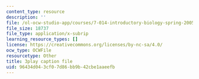 ```yaml
---
content_type: resource
description: ''
file: /ol-ocw-studio-app/courses/7-014-introductory-biology-spring-2005/96434d043cf07d86bb9b42cbe1aaeefb_703494.srt
file_size: 18737
file_type: application/x-subrip
learning_resource_types: []
license: https://creativecommons.org/licenses/by-nc-sa/4.0/
ocw_type: OCWFile
resourcetype: Other
title: 3play caption file
uid: 96434d04-3cf0-7d86-bb9b-42cbe1aaeefb
---
```

